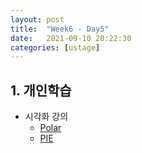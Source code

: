 ```yaml
---
layout: post
title:  "Week6 - Day5"
date:   2021-09-10 20:22:30
categories: [ustage]
---
```


## 1. 개인학습
* 시각화 강의
    * [Polar](https://kyunghyunlim.github.io/visualize/ml_ai/2021/09/10/vizpolar.html)
    * [PIE](https://kyunghyunlim.github.io/visualize/ml_ai/2021/09/10/vizpie.html)

